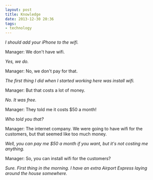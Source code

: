 ```yaml
---
layout: post
title: Knowledge
date: 2013-12-30 20:36  
tags:
- technology
---
```


*I should add your iPhone to the wifi.*

Manager: We don't have wifi.

*Yes, we do.*

Manager: No, we don't pay for that.

*The first thing I did when I started working here was install wifi.*

Manager: But that costs a lot of money.

*No. It was free.*

Manager: They told me it costs $50 a month!

*Who told you that?*

Manager: The internet company. We were going to have wifi for the customers, but that seemed like too much money.

*Well, you can pay me $50 a month if you want, but it's not costing me anything.*

Manager: So, you can install wifi for the customers?

*Sure. First thing in the morning. I have an extra Airport Express laying around the house somewhere.*